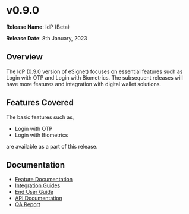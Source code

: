# v0.9.0

**Release Name**: IdP (Beta)

**Release Date**: 8th January, 2023

## Overview

The IdP (0.9.0 version of eSignet) focuses on essential features such as Login with OTP and Login with Biometrics. The subsequent releases will have more features and integration with digital wallet solutions.

## Features Covered

The basic features such as,

* Login with OTP
* Login with Biometrics

are available as a part of this release.

## Documentation

* [Feature Documentation](../../overview/features/)
* [Integration Guides](../../integration/)
* [End User Guide](../../end-user-guide/)
* [API Documentation](https://github.com/mosip/esignet/blob/v0.9.0/docs/idp-oidc-service-openapi.yaml)
* [QA Report](test-report/)
